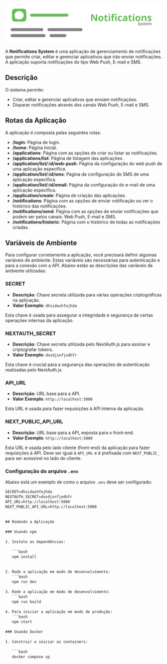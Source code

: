 ![Notification Icon](/web/public/logo.svg)

A **Notifications System** é uma aplicação de gerenciamento de notificações que permite criar, editar e gerenciar aplicativos que irão enviar notificações. A aplicação suporta notificações do tipo Web Push, E-mail e SMS.

## Descrição

O sistema permite:

- Criar, editar e gerenciar aplicativos que enviam notificações.
- Disparar notificações através dos canais Web Push, E-mail e SMS.

## Rotas da Aplicação

A aplicação é composta pelas seguintes rotas:

- **/login**: Página de login.
- **/home**: Página Inicial.
- **/applications**: Página com as opções de criar ou listar as notificações.
- **/applications/list**: Página de listagem das aplicações.
- **/application/list/:id/web-push**: Página da configuração do web push de uma aplicação específica.
- **/application/list/:id/sms**: Página da configuração do SMS de uma aplicação específica.
- **/application/list/:id/email**: Página da configuração do e-mail de uma aplicação específica.
- **/application/create**: Página de criação das aplicações.
- **/notifications**: Página com as opções de enviar notificação ou ver o histórico das notificações.
- **/notifications/send**: Página com as opções de enviar notificações que podem ser pelos canais: Web Push, E-mail e SMS.
- **/notifications/historic**: Página com o histórico de todas as notificações criadas.

## Variáveis de Ambiente

Para configurar corretamente a aplicação, você precisará definir algumas variáveis de ambiente. Estas variáveis são necessárias para autenticação e para a conexão com a API. Abaixo estão as descrições das variáveis de ambiente utilizadas:

### SECRET

- **Descrição**: Chave secreta utilizada para várias operações criptográficas na aplicação.
- **Valor Exemplo**: `dhsidashfojhda`

Esta chave é usada para assegurar a integridade e segurança de certas operações internas da aplicação.

### NEXTAUTH_SECRET

- **Descrição**: Chave secreta utilizada pelo NextAuth.js para assinar e criptografar tokens.
- **Valor Exemplo**: `dosdjsnfjodhfr`

Esta chave é crucial para a segurança das operações de autenticação realizadas pelo NextAuth.js.

### API_URL

- **Descrição**: URL base para a API.
- **Valor Exemplo**: `http://localhost:5000`

Esta URL é usada para fazer requisições à API interna da aplicação.

### NEXT_PUBLIC_API_URL

- **Descrição**: URL base para a API, exposta para o front-end.
- **Valor Exemplo**: `http://localhost:5000`

Esta URL é usada pelo lado cliente (front-end) da aplicação para fazer requisições à API. Deve ser igual à `API_URL` e é prefixada com `NEXT_PUBLIC_` para ser acessível no lado do cliente.

### Configuração do arquivo `.env`

Abaixo está um exemplo de como o arquivo `.env` deve ser configurado:

```plaintext
SECRET=dhsidashfojhda
NEXTAUTH_SECRET=dosdjsnfjodhfr
API_URL=http://localhost:5000
NEXT_PUBLIC_API_URL=http://localhost:5000


## Rodando a Aplicação

### Usando npm

1. Instale as dependências:

   ```bash
   npm install


2. Rode a aplicação em modo de desenvolvimento:
   ```bash
   npm run dev

3. Rode a aplicação em modo de desenvolvimento:
   ```bash
   npm run build

4. Para iniciar a aplicação em modo de produção:
   ```bash
   npm start

### Usando Docker

1. Construir e iniciar os containers:

   ```bash
   docker compose up


